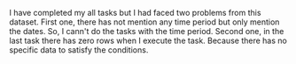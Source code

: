 I have completed my all tasks but I had faced two problems from this dataset.
First one, there has not mention any time period but only mention the dates. So, I cann't do the tasks with the time period.
Second one, in the last task there has zero rows when I execute the task. Because there has no specific data to satisfy the conditions.
